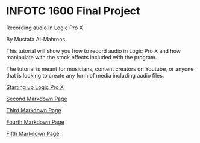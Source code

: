 # INFOTC 1600 Final Project
Recording audio in Logic Pro X

By Mustafa Al-Mahroos

This tutorial will show you how to record audio in Logic Pro X and how manipulate with the stock effects included with the program.

The tutorial is meant for musicians, content creators on Youtube, or anyone that is looking to create any form of media including audio files.

[Starting up Logic Pro X](https://github.com/Mus-2000/Infotc1000/blob/master/Page1.md)

[Second Markdown Page](https://github.com/Mus-2000/Infotc1000/blob/master/Page2.md)

[Third Markdown Page](https://github.com/Mus-2000/Infotc1000/blob/master/Page3.md)

[Fourth Markdown Page](https://github.com/Mus-2000/Infotc1000/blob/master/Page4.md)

[Fifth Markdown Page](https://github.com/Mus-2000/Infotc1000/blob/master/Page5.md)
